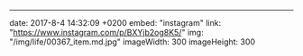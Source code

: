 ---
date: 2017-8-4 14:32:09 +0200
embed: "instagram"
link: "https://www.instagram.com/p/BXYjb2og8K5/"
img: "/img/life/00367_item.md.jpg"
imageWidth: 300
imageHeight: 300
